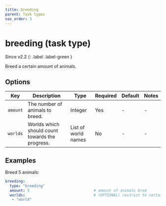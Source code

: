 ```yaml
---
title: breeding
parent: Task types
nav_order: 3
---
```


# breeding (task type)

Since v2.2 
{: .label .label-green }

Breed a certain amount of animals.

## Options

| Key      | Description                                     | Type                | Required | Default | Notes |
|----------|-------------------------------------------------|---------------------|----------|---------|-------|
| `amount` | The number of animals to breed.                 | Integer             | Yes      | \-      | \-    |
| `worlds` | Worlds which should count towards the progress. | List of world names | No       | \-      | \-    |

## Examples

Breed 5 animals:

``` yaml
breeding:
  type: "breeding"
  amount: 5                             # amount of animals bred
  worlds:                               # (OPTIONAL) restrict to certain worlds
   - "world"
```
